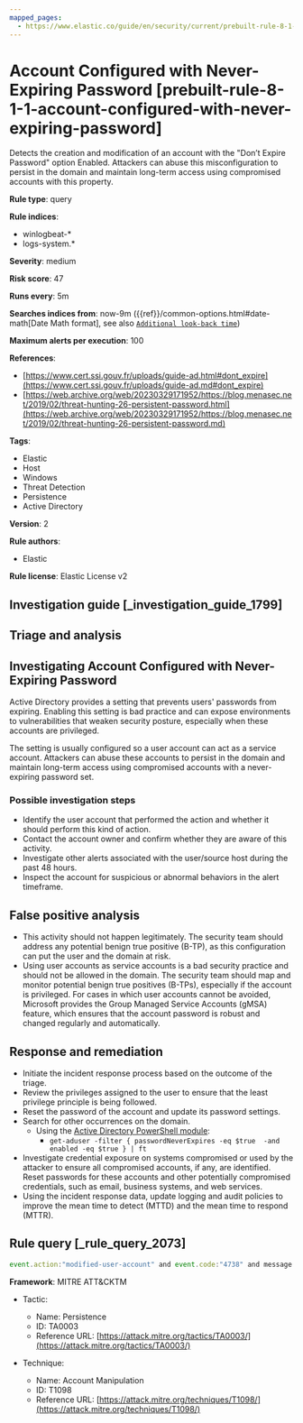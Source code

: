 ```yaml
---
mapped_pages:
  - https://www.elastic.co/guide/en/security/current/prebuilt-rule-8-1-1-account-configured-with-never-expiring-password.html
---
```


# Account Configured with Never-Expiring Password [prebuilt-rule-8-1-1-account-configured-with-never-expiring-password]

Detects the creation and modification of an account with the "Don’t Expire Password" option Enabled. Attackers can abuse this misconfiguration to persist in the domain and maintain long-term access using compromised accounts with this property.

**Rule type**: query

**Rule indices**:

* winlogbeat-*
* logs-system.*

**Severity**: medium

**Risk score**: 47

**Runs every**: 5m

**Searches indices from**: now-9m ({{ref}}/common-options.html#date-math[Date Math format], see also [`Additional look-back time`](docs-content://solutions/security/detect-and-alert/create-detection-rule.md#rule-schedule))

**Maximum alerts per execution**: 100

**References**:

* [https://www.cert.ssi.gouv.fr/uploads/guide-ad.html#dont_expire](https://www.cert.ssi.gouv.fr/uploads/guide-ad.md#dont_expire)
* [https://web.archive.org/web/20230329171952/https://blog.menasec.net/2019/02/threat-hunting-26-persistent-password.html](https://web.archive.org/web/20230329171952/https://blog.menasec.net/2019/02/threat-hunting-26-persistent-password.md)

**Tags**:

* Elastic
* Host
* Windows
* Threat Detection
* Persistence
* Active Directory

**Version**: 2

**Rule authors**:

* Elastic

**Rule license**: Elastic License v2

## Investigation guide [_investigation_guide_1799]

## Triage and analysis

## Investigating Account Configured with Never-Expiring Password

Active Directory provides a setting that prevents users' passwords from expiring. Enabling this setting is bad practice and can expose
environments to vulnerabilities that weaken security posture, especially when these accounts are privileged.

The setting is usually configured so a user account can act as a service account. Attackers can abuse these accounts to
persist in the domain and maintain long-term access using compromised accounts with a never-expiring password set.

### Possible investigation steps

- Identify the user account that performed the action and whether it should perform this kind of action.
- Contact the account owner and confirm whether they are aware of this activity.
- Investigate other alerts associated with the user/source host during the past 48 hours.
- Inspect the account for suspicious or abnormal behaviors in the alert timeframe.

## False positive analysis

- This activity should not happen legitimately. The security team should address any potential benign true positive
(B-TP), as this configuration can put the user and the domain at risk.
- Using user accounts as service accounts is a bad security practice and should not be allowed in the domain. The
security team should map and monitor potential benign true positives (B-TPs), especially if the account is privileged.
For cases in which user accounts cannot be avoided, Microsoft provides the Group Managed Service Accounts (gMSA) feature,
which ensures that the account password is robust and changed regularly and automatically.

## Response and remediation

- Initiate the incident response process based on the outcome of the triage.
- Review the privileges assigned to the user to ensure that the least privilege principle is being followed.
- Reset the password of the account and update its password settings.
- Search for other occurrences on the domain.
    - Using the [Active Directory PowerShell module](https://docs.microsoft.com/en-us/powershell/module/activedirectory/get-aduser):
        - `get-aduser -filter { passwordNeverExpires -eq $true  -and enabled -eq $true } | ft`
- Investigate credential exposure on systems compromised or used by the attacker to ensure all compromised accounts, if
any, are identified. Reset passwords for these accounts and other potentially compromised credentials, such as email,
business systems, and web services.
- Using the incident response data, update logging and audit policies to improve the mean time to detect (MTTD) and the
mean time to respond (MTTR).

## Rule query [_rule_query_2073]

```js
event.action:"modified-user-account" and event.code:"4738" and message:"'Don't Expire Password' - Enabled" and not user.id:"S-1-5-18"
```

**Framework**: MITRE ATT&CKTM

* Tactic:

    * Name: Persistence
    * ID: TA0003
    * Reference URL: [https://attack.mitre.org/tactics/TA0003/](https://attack.mitre.org/tactics/TA0003/)

* Technique:

    * Name: Account Manipulation
    * ID: T1098
    * Reference URL: [https://attack.mitre.org/techniques/T1098/](https://attack.mitre.org/techniques/T1098/)




